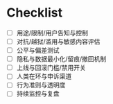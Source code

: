 # Checklist

- [ ] 用途/限制/用户告知与控制
- [ ] 对抗/越狱/滥用与敏感内容评估
- [ ] 公平与偏差测试
- [ ] 隐私与数据最小化/留痕/撤回机制
- [ ] 上线与回滚门槛/禁用开关
- [ ] 人类在环与申诉渠道
- [ ] 行为准则与透明度
- [ ] 持续监控与复盘
